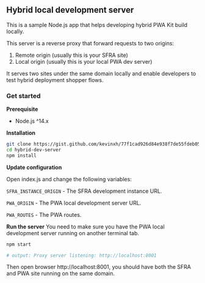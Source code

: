 ## Hybrid local development server

This is a sample Node.js app that helps developing hybrid PWA Kit build locally.

This server is a reverse proxy that forward requests to two origins:

1. Remote origin (usually this is your SFRA site)
2. Local origin (usually this is your local PWA dev server)

It serves two sites under the same domain locally and enable developers to test hybrid deployment shopper flows.

### Get started

**Prerequisite**
- Node.js ^14.x

**Installation**
```sh
git clone https://gist.github.com/kevinxh/77f1cad926d84e938f7de55fdeb0535c hybrid-dev-server
cd hybrid-dev-server
npm install
```

**Update configuration**

Open index.js and change the following variables:

`SFRA_INSTANCE_ORIGIN` - The SFRA development instance URL.

`PWA_ORIGIN` - The PWA local development server URL.

`PWA_ROUTES` - The PWA routes.

**Run the server**
You need to make sure you have the PWA local development server running on another terminal tab.
```sh
npm start

# output: Proxy server listening: http://localhost:8001
```

Then open browser http://localhost:8001, you should have both the SFRA and PWA site running on the same domain.
